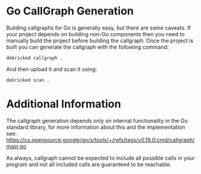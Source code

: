 # Go CallGraph Generation

Building callgraphs for Go is generally easy, but there are some caveats.
If your project depends on building non-Go components then you need to manually build the project before building the callgraph.
Once the project is built you can generate the callgraph with the following command:
```shell
debricked callgraph . 
```

And then upload it and scan it using:


```shell
debricked scan .
```

# Additional Information

The callgraph generation depends only on internal functionality in the Go standard library, for more information about this and the implementation see: 
https://cs.opensource.google/go/x/tools/+/refs/tags/v0.19.0:cmd/callgraph/main.go

As always, callgraph cannot be expected to include all possible calls in your program and not all included calls are guaranteed to be reachable.
